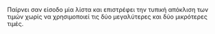 Παίρνει σαν είσοδο μία λίστα και επιστρέφει την τυπική απόκλιση των τιμών χωρίς να χρησιμοποιεί τις δύο μεγαλύτερες και δύο μικρότερες τιμές. 
